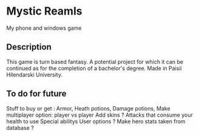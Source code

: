 # Mystic Reamls
My phone and windows game

## Description
This game is turn based fantasy. A potential project for which it can be continued as for the completion of a bachelor's degree. 
Made in Paisii Hilendarski University.

## To do for future
Stuff to buy or get : Armor, Heath potions, Damage potions,
Make multiplayer option: player vs player
Add skins ?
Attacks that consume your health to use
Special abilitys
User options ?
Make hero stats taken from database ?

